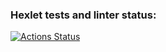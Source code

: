 ### Hexlet tests and linter status:
[![Actions Status](https://github.com/JovanGiraldo26/python-project-140/actions/workflows/hexlet-check.yml/badge.svg)](https://github.com/JovanGiraldo26/python-project-140/actions)